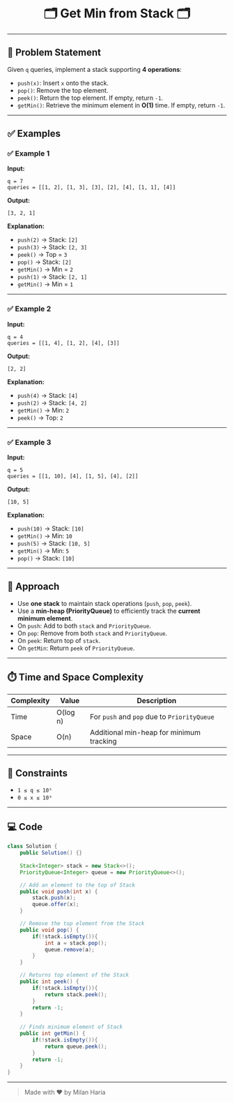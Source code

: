 <h1 align="center">🗂️ Get Min from Stack 🗂️</h1>

---

## 📝 Problem Statement

Given `q` queries, implement a stack supporting **4 operations**:
- `push(x)`: Insert `x` onto the stack.
- `pop()`: Remove the top element.
- `peek()`: Return the top element. If empty, return `-1`.
- `getMin()`: Retrieve the minimum element in **O(1)** time. If empty, return `-1`.

---

## ✅ Examples

### ✅ Example 1

**Input:**  
```
q = 7  
queries = [[1, 2], [1, 3], [3], [2], [4], [1, 1], [4]]
```

**Output:**  
```
[3, 2, 1]
```

**Explanation:**  
- `push(2)` → Stack: `[2]`
- `push(3)` → Stack: `[2, 3]`
- `peek()` → Top = `3`
- `pop()` → Stack: `[2]`
- `getMin()` → Min = `2`
- `push(1)` → Stack: `[2, 1]`
- `getMin()` → Min = `1`

---

### ✅ Example 2

**Input:**  
```
q = 4  
queries = [[1, 4], [1, 2], [4], [3]]
```

**Output:**  
```
[2, 2]
```

**Explanation:**  
- `push(4)` → Stack:  `[4]`
- `push(2)` → Stack:  `[4, 2]`
- `getMin()` → Min: `2`
- `peek()` → Top: `2`

---

### ✅ Example 3

**Input:**  
```
q = 5  
queries = [[1, 10], [4], [1, 5], [4], [2]]
```

**Output:**  
```
[10, 5]
```

**Explanation:**  
- `push(10)` → Stack:  `[10]`
- `getMin()` → Min: `10`
- `push(5)` → Stack:  `[10, 5]`
- `getMin()` → Min: `5`
- `pop()` → Stack: `[10]`

---

## 🧠 Approach

- Use **one stack** to maintain stack operations (`push`, `pop`, `peek`).
- Use a **min-heap (PriorityQueue)** to efficiently track the **current minimum element**.
- On `push`: Add to both `stack` and `PriorityQueue`.
- On `pop`: Remove from both `stack` and `PriorityQueue`.
- On `peek`: Return top of `stack`.
- On `getMin`: Return `peek` of `PriorityQueue`.

---

## ⏱️ Time and Space Complexity

| Complexity | Value | Description                                 |
|------------|-------|---------------------------------------------|
| Time       | O(log n) | For `push` and `pop` due to `PriorityQueue` |
| Space      | O(n)  | Additional min-heap for minimum tracking    |

---

## 🎯 Constraints

- `1 ≤ q ≤ 10⁵`
- `0 ≤ x ≤ 10⁹`

---

## 💻 Code

```java
class Solution {
    public Solution() {}
    
    Stack<Integer> stack = new Stack<>();
    PriorityQueue<Integer> queue = new PriorityQueue<>();

    // Add an element to the top of Stack
    public void push(int x) {
        stack.push(x);
        queue.offer(x);
    }

    // Remove the top element from the Stack
    public void pop() {
        if(!stack.isEmpty()){
            int a = stack.pop();
            queue.remove(a);
        }
    }

    // Returns top element of the Stack
    public int peek() {
        if(!stack.isEmpty()){
            return stack.peek();
        }
        return -1;
    }
    
    // Finds minimum element of Stack
    public int getMin() {
        if(!stack.isEmpty()){
            return queue.peek();
        }
        return -1;
    }
}
```

---

> Made with ❤️ by Milan Haria